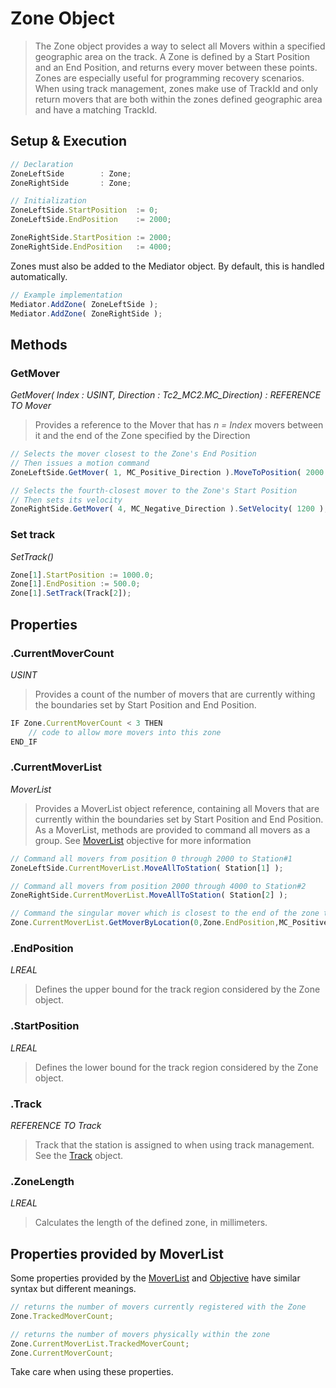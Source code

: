 
# Zone Object

> The Zone object provides a way to select all Movers within a specified geographic area on the track. A Zone is defined by a Start Position and an End Position, and returns every mover between these points. Zones are especially useful for programming recovery scenarios. When using track management, zones make use of TrackId and only return movers that are both within the zones defined geographic area and have a matching TrackId.


## Setup & Execution

```javascript
// Declaration
ZoneLeftSide		: Zone;
ZoneRightSide		: Zone;
```
```javascript
// Initialization
ZoneLeftSide.StartPosition	:= 0;
ZoneLeftSide.EndPosition	:= 2000;

ZoneRightSide.StartPosition	:= 2000;
ZoneRightSide.EndPosition	:= 4000;
```

Zones must also be added to the Mediator object. By default, this is handled automatically.

```javascript
// Example implementation
Mediator.AddZone( ZoneLeftSide );
Mediator.AddZone( ZoneRightSide );
```


## Methods

### GetMover

*GetMover( Index : USINT, Direction : Tc2_MC2.MC_Direction) : REFERENCE TO Mover*

> Provides a reference to the Mover that has *n = Index* movers between it and the end of the Zone specified by the Direction

```javascript
// Selects the mover closest to the Zone's End Position
// Then issues a motion command
ZoneLeftSide.GetMover( 1, MC_Positive_Direction ).MoveToPosition( 2000 );

// Selects the fourth-closest mover to the Zone's Start Position
// Then sets its velocity
ZoneRightSide.GetMover( 4, MC_Negative_Direction ).SetVelocity( 1200 );
```

### Set track

*SetTrack(<Track>)*


```javascript
Zone[1].StartPosition := 1000.0;
Zone[1].EndPosition := 500.0;
Zone[1].SetTrack(Track[2]);
```

## Properties

### .CurrentMoverCount

*USINT*

> Provides a count of the number of movers that are currently withing the boundaries set by Start Position and End Position.

```javascript
IF Zone.CurrentMoverCount < 3 THEN
	// code to allow more movers into this zone
END_IF
```

### .CurrentMoverList

*MoverList*

> Provides a MoverList object reference, containing all Movers that are currently within the boundaries set by Start Position and End Position. As a MoverList, methods are provided to command all movers as a group. See [MoverList](MoverList.md) objective for more information

```javascript
// Command all movers from position 0 through 2000 to Station#1
ZoneLeftSide.CurrentMoverList.MoveAllToStation( Station[1] );

// Command all movers from position 2000 through 4000 to Station#2
ZoneRightSide.CurrentMoverList.MoveAllToStation( Station[2] );

// Command the singular mover which is closest to the end of the zone to Station#3
Zone.CurrentMoverList.GetMoverByLocation(0,Zone.EndPosition,MC_Positive_Direction).MoveToStation( Station[3] );

```
### .EndPosition

*LREAL*

> Defines the upper bound for the track region considered by the Zone object.

### .StartPosition

*LREAL*

> Defines the lower bound for the track region considered by the Zone object.

### .Track

*REFERENCE TO Track*

> Track that the station is assigned to when using track management. See the [Track](Track.md) object.

### .ZoneLength

*LREAL*

> Calculates the length of the defined zone, in millimeters.

## Properties provided by MoverList

Some properties provided by the [MoverList](MoverList.md) and [Objective](Objective.md) have similar syntax but different meanings.

```javascript
// returns the number of movers currently registered with the Zone
Zone.TrackedMoverCount;

// returns the number of movers physically within the zone
Zone.CurrentMoverList.TrackedMoverCount;
Zone.CurrentMoverCount;
```

Take care when using these properties.


